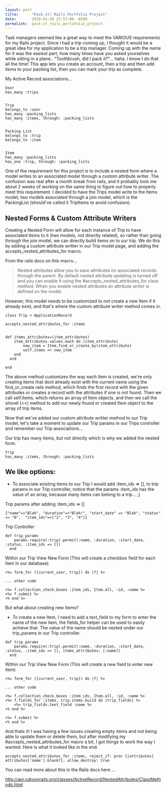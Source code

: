 ```yaml
---
layout: post
title:      "Pack-it! Rails Portfolio Project"
date:       2018-01-28 23:57:00 -0500
permalink:  pack-it_rails_portafolio_project
---
```



Task managers seemed like a great way to meet the VARIOUS requirements for my Rails project. Since I had a trip coming up, I thought it would be a great idea for my application to be a trip manager. Coming up with the name for it was the easiest part, how many times have you asked yourselves while sitting in a plane.. "Toothbrush, did I pack it?"... haha. I know I do that all the time! This app lets you create an account, then a trip and then add items to your packing list, then you can mark your trip as complete.  

My Active Record associations...


```
User
has_many :trips


Trip
belongs_to :user
has_many :packing_lists
has_many :items, through: :packing_lists


Packing List 
belongs_to :trip
belongs_to :item


Item
has_many :packing_lists
has_one :trip, through: :packing_lists
```


One of the requirement for this project is to include a nested form where a model writes to an associated model through a custom attribute writer. The confusion was real after a month break from rails, and it probably took me about 2 weeks of working on the same thing to figure out how to properly meet this requirement. I decided to have the Trips model write to the Items model, two models associated through a join model, which is the PackingList (should've called it TripItems to avoid confusion). 

## Nested Forms & Custom Attribute Writers

Creating a Nested Form will allow for each instance of Trip to have associated Items to it (two models, not directly related), so rather than going through the join model, we can directly build items on to our trip. We do this by adding a custom attribute writter in our Trip model page, and adding the accepts_nested_attributes_for macro. 


From the rails docs on this macro...
> Nested attributes allow you to save attributes on associated records through the parent. By default nested attribute updating is turned off and you can enable it using the #accepts_nested_attributes_for class method. When you enable nested attributes an attribute writer is defined on the model.

However, this model needs to be customized to not create a new Item if it already exist, and that's where the custom attribute writer method comes in. 


```
class Trip < ApplicationRecord

accepts_nested_attributes_for :items 


def items_attributes=(item_attributes)
    item_attributes.values.each do |item_attribute|
        new_item = Item.find_or_create_by(item_attribute)
        self.items << new_item
    end
  end
	
end
```

The above method customizes the way each Item is created, we're only creating items that dont already exist with the current name using  the find_or_create rails method, which finds the first record with the given attributes or creates a record with the attributes if one is not found. Then we call self.items, which returns an array of Item objects, and then we call the shovel (<<) method to add our newly found or created Item object to the array of trip items.  

Now that we've added our custom attribute writter method to our Trip model, let's take a moment to update our Trip params in our Trips controller and remember our Trip associations... 

Our trip has many items, but not directly which is why we added the nested form.  

```
Trip
has_many :items, through: :packing_lists
```

## We like options:

*  To associate existing items to our Trip I would add :item_ids => [], to trip params in our Trip controller, notice that the params :item_ids has the value of an array, because many items can belong to a trip... ;)

Trip params after adding :item_ids => []

```
{"name"=>"Blah", "duration"=>"Blah!", "start_date" => "Blah", "status" => "0",  "item_ids"=>["2", "3", "4"]}
```

Trip Controller

```
def trip_params
    params.require(:trip).permit(:name, :duration, :start_date, :status, :item_ids => [])
  end
```

Within our Trip View New Form (This will create a checkbox field for each Item in our database)

```
<%= form_for ([current_user, trip]) do |f| %>

... other code

<%= f.collection_check_boxes :item_ids, Item.all, :id, :name %> 
<%= f.submit %>
<% end %>
```

But what about creating new Items?

*  To create a new Item, I need to add a text_field to my form to enter the name of the new item, the fields_for helper can be used to easily achieve that.  The value of the name should be nested under our trip_params in our Trip controller.  


```
def trip_params
    params.require(:trip).permit(:name, :duration, :start_date, :status, :item_ids => [], items_attributes: [:name])
  end
```

Within our Trip View New Form (This will create a new field to enter new item)

```
<%= form_for ([current_user, trip]) do |f| %>

... other code

<%= f.collection_check_boxes :item_ids, Item.all, :id, :name %> 
<%= f.fields_for :items, trip.items.build do |trip_fields| %>
	<%= trip_fields.text_field :name %>
<% end %>

<%= f.submit %>
<% end %>
```


And thats it! I was having a few issues creating empty items and not being able to update them or delete them, but after modifying my #accepts_nested_attributes_for macro a bit, I got things to work the way I wanted. Here is what it looked like in the end. 

```
accepts_nested_attributes_for :items, reject_if: proc {|attributes| attributes['name'].blank?}, allow_destroy: true
```

You can read more about this in the Rails docs here ...

http://api.rubyonrails.org/classes/ActiveRecord/NestedAttributes/ClassMethods.html






